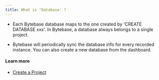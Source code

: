 ```yaml
---
title: What is 'Database' ?
---
```


- Each Bytebase database maps to the one created by 'CREATE DATABASE xxx'. In Bytebase, a database always belongs to a single project.

- Bytebase will periodically sync the database info for every recorded instance. You can also create a new database from the dashboard.

#### Learn more

- [Create a Project](https://docs.bytebase.com/get-started/step-by-step/create-a-project)
